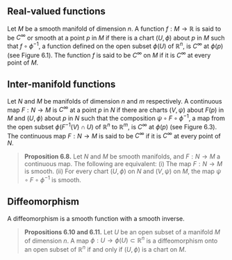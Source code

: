 ## Real-valued functions
Let $M$ be a smooth manifold of dimension $n$. A function $f: M \to \mathbb{R}$ is said to be $C^\infty$ or smooth at a point $p$ in $M$ if there is a chart $(U,\phi)$ about $p$ in $M$ such that $f \circ \phi^{-1}$, a function defined on the open subset $\phi(U)$ of $\mathbb{R}^n$, is $C^\infty$ at $\phi(p)$ (see Figure 6.1). The function $f$ is said to be $C^\infty$ on $M$ if it is $C^\infty$ at every point of $M$.

## Inter-manifold functions
Let $N$ and $M$ be manifolds of dimension $n$ and $m$ respectively. A continuous map $F: N \to M$ is $C^\infty$ at a point $p$ in $N$ if there are charts $(V,\psi)$ about $F(p)$ in $M$ and $(U,\phi)$ about $p$ in $N$ such that the composition $\psi \circ F \circ \phi^{-1}$, a map from the open subset $\phi(F^{-1}(V) \cap U)$ of $\mathbb{R}^n$ to $\mathbb{R}^m$, is $C^\infty$ at $\phi(p)$ (see Figure 6.3). The continuous map $F: N \to M$ is said to be $C^\infty$ if it is $C^\infty$ at every point of $N.$

> **Proposition 6.8.** Let $N$ and $M$ be smooth manifolds, and $F: N \to M$ a continuous map. The following are equivalent:
> (i) The map $F: N \to M$ is smooth.
> (ii) For every chart $(U, \phi)$ on $N$ and $(V, \psi)$ on $M$, the map $\psi \circ F \circ \phi^{-1}$ is smooth.
## Diffeomorphism
A diffeomorphism is a smooth function with a smooth inverse.

> **Propositions 6.10 and 6.11.** Let $U$ be an open subset of a manifold $M$ of dimension $n$. A map $\phi: U \to \phi(U) \subset \mathbb{R}^n$ is a diffeomorphism onto an open subset of $\mathbb{R}^n$ if and only if $(U, \phi)$ is a chart on $M$.

